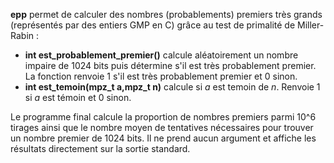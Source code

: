 **epp** permet de calculer des nombres (probablements) premiers très grands (représentés par des entiers GMP en C) grâce au test de primalité de Miller-Rabin : 
* **int est_probablement_premier()** calcule aléatoirement un nombre impaire de 1024 bits puis détermine s'il est très probablement premier. La fonction renvoie 1 s'il est très probablement premier et 0 sinon. 
* **int est_temoin(mpz_t a,mpz_t n)** calcule si *a* est temoin de *n*. Renvoie 1 si *a* est témoin et 0 sinon.

Le programme final calcule la proportion de nombres premiers parmi 10^6 tirages ainsi que le nombre moyen de tentatives nécessaires pour trouver un nombre premier de 1024 bits.
Il ne prend aucun argument et affiche les résultats directement sur la sortie standard.
